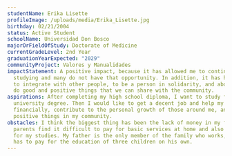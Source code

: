 ```yaml
---
studentName: Erika Lisette
profileImage: /uploads/media/Erika_Lisette.jpg
birthday: 02/21/2004
status: Active Student
schoolName: Universidad Don Bosco
majorOrFieldOfStudy: Doctorate of Medicine
currentGradeLevel: 2nd Year
graduationYearExpected: "2029"
communityProject: Valores y Manualidades
impactStatement: A positive impact, because it has allowed me to continue
  studying and many do not have that opportunity. In addition, it has helped me
  to integrate with other people, to be a person in solidarity, and above all to
  do good and positive things that we can share with the community.
aspirations: After completing my high school diploma, I want to study for a
  university degree. Then I would like to get a decent job and help my family
  financially, contribute to the personal growth of those around me, and also do
  positive things in my community.
obstacles: I think the biggest thing has been the lack of money in my family. My
  parents find it difficult to pay for basic services at home and also to pay
  for my studies. My father is the only member of the family who works, so he
  has to pay for the education of three children on his own.
---
```


